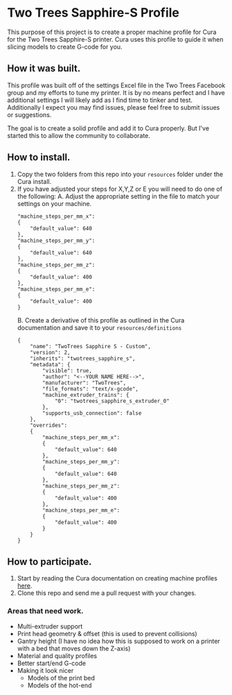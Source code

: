 # Two Trees Sapphire-S Profile
This purpose of this project is to create a proper machine profile for Cura for the Two Trees Sapphire-S printer. Cura uses this profile to guide it when slicing models to create G-code for you.

## How it was built.
This profile was built off of the settings Excel file in the Two Trees Facebook group and my efforts to tune my printer. It is by no means perfect and I have additional settings I will likely add as I find time to tinker and test. Additionally I expect you may find issues, please feel free to submit issues or suggestions.

The goal is to create a solid profile and add it to Cura properly. But I've started this to allow the community to collaborate.

## How to install.
1. Copy the two folders from this repo into your `resources` folder under the Cura install.
2. If you have adjusted your steps for X,Y,Z or E you will need to do one of the following:
   A. Adjust the appropriate setting in the file to match your settings on your machine. 
    ```
    "machine_steps_per_mm_x":
    {
        "default_value": 640                 
    },
    "machine_steps_per_mm_y":
    {                    
        "default_value": 640
    },
    "machine_steps_per_mm_z":
    {
        "default_value": 400
    },
    "machine_steps_per_mm_e":
    {
        "default_value": 400
    }
    ```
   B. Create a derivative of this profile as outlined in the Cura documentation and save it to your `resources/definitions`
    ```
    {
        "name": "TwoTrees Sapphire S - Custom",
        "version": 2,    
        "inherits": "twotrees_sapphire_s",
        "metadata": {
            "visible": true,
            "author": "<--YOUR NAME HERE-->",
            "manufacturer": "TwoTrees",
            "file_formats": "text/x-gcode",
            "machine_extruder_trains": {
                "0": "twotrees_sapphire_s_extruder_0"
            },
            "supports_usb_connection": false
        },
        "overrides":
        {
            "machine_steps_per_mm_x":
            {
                "default_value": 640                 
            },
            "machine_steps_per_mm_y":
            {                    
                "default_value": 640
            },
            "machine_steps_per_mm_z":
            {
                "default_value": 400
            },
            "machine_steps_per_mm_e":
            {
                "default_value": 400
            }
        }
    }
    ```       

## How to participate.

1. Start by reading the Cura documentation on creating machine profiles [here](https://github.com/Ultimaker/Cura/wiki/Adding-new-machine-profiles-to-Cura).
2. Clone this repo and send me a pull request with your changes.

### Areas that need work.
* Multi-extruder support
* Print head geometry & offset (this is used to prevent collisions)
* Gantry height (I have no idea how this is supposed to work on a printer with a bed that moves down the Z-axis)
* Material and quality profiles
* Better start/end G-code
* Making it look nicer
  * Models of the print bed
  * Models of the hot-end